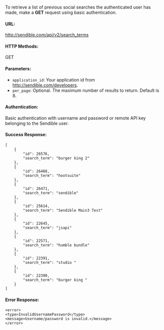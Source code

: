 To retrieve a list of previous social searches the authenticated user has made, make a **GET** request using basic authentication.

#### URL: ####
http://sendible.com/api/v2/search_terms

#### HTTP Methods: ####
GET

#### Parameters: ####
  * `application_id`: Your application id from http://sendible.com/developers.
  * `per_page`: Optional. The maximum number of results to return. Default is 8.

#### Authentication: ####
Basic authentication with username and password or remote API key belonging to the Sendible user.


#### Success Response: ####
```
[
    {
        "id": 26576,
        "search_term": "burger king 2"
    },
    {
        "id": 26488,
        "search_term": "hootsuite"
    },
    {
        "id": 26471,
        "search_term": "sendible"
    },
    {
        "id": 25614,
        "search_term": "Sendible Main3 Test"
    },
    {
        "id": 22645,
        "search_term": "jsapi"
    },
    {
        "id": 22571,
        "search_term": "humble bundle"
    },
    {
        "id": 22391,
        "search_term": "studio "
    },
    {
        "id": 22390,
        "search_term": "burger king "
    }
]
```

#### Error Response: ####
```
<error>
<type>InvalidUsernamePassword</type>
<message>Username/password is invalid.</message>
</error>
```
